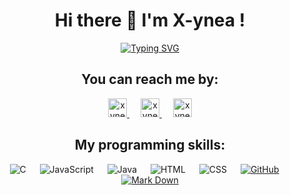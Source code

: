 <h1 align="center"> Hi there 👋 I'm X-ynea ! </h1>

<p align="center">
  <a href="https://git.io/typing-svg"><img src="https://readme-typing-svg.demolab.com?font=Fira+Code&weight=900&size=25&pause=1000&color=D27800&center=true&vCenter=true&width=600&height=100&lines=Computer+Science+Student;Always+learning+new+things;Open+for+job+opportunities" alt="Typing SVG" /></a>
</p>


<div align="center">
    <h2>You can reach me by:</h2>
    <p>
      <a href="https://www.linkedin.com/in/sabrina-lavergne/" target="_blank">
        <img src="https://img.shields.io/badge/linkedin-%231DA1F2.svg?style=for-the-badge&logo=linkedin&logoColor=white" alt="xynea_linkedin" height="30">
      </a>
      &emsp; 
      <a href="mailto:sabr.lavergne@gmail.com" target="_blank">
        <img src="https://img.shields.io/badge/gmail-EA4335.svg?style=for-the-badge&logo=gmail&logoColor=white" alt="xynea_mail" height="30">
      </a>
      &emsp; 
      <a href="https://www.canva.com/design/DAF1S5PpB3E/D0G72Xb2IJGRPEbHVR3qzA/view?utm_content=DAF1S5PpB3E&utm_campaign=designshare&utm_medium=link&utm_source=editor" target="_blank">
        <img src="https://img.shields.io/badge/My%20resume-8A2BE2" alt="xynea_resume" height="30">
      </a>
  </p>
</div>

<div align="center">
    <h2>My programming skills:</h2>
    <p>
      <img alt="C" src="https://img.shields.io/badge/C%20-%232370ED.svg?style=plastic&logo=c&logoColor=white">
      &emsp; 
      <img alt="JavaScript" src="https://img.shields.io/badge/JavaScript%20-%23F7DF1E.svg?style=plastic&logo=javascript&logoColor=black">
      &emsp; 
      <img alt="Java" src="https://img.shields.io/badge/Java-%23007396.svg?style=plastic&logo=java&logoColor=white">
      &emsp; 
      <img alt="HTML" src="https://img.shields.io/badge/HTML5%20-%23E34F26.svg?style=plastic&logo=html5&logoColor=white">
      &emsp; 
      <img alt="CSS" src="https://img.shields.io/badge/CSS%20-%231572B6.svg?style=plastic&logo=css3&logoColor=white">
      &emsp; 
      <a href="#"><img alt="GitHub" src="https://img.shields.io/badge/github-%23181717.svg?style=plastic&logo=github&logoColor=white"></a>
      &emsp; 
      <a href="#"><img alt="Mark Down" src="https://img.shields.io/badge/Markdown-000000?style=plastic&logo=markdown&logoColor=white"></a>
  </p>
</div>
